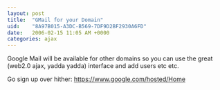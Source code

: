 ```yaml
---
layout: post
title:  "GMail for your Domain"
uid:	"8A97B015-A3DC-B569-7DF9D2BF2930A6FD"
date:   2006-02-15 11:05 AM +0000
categories: ajax
---
```

Google Mail will be available for other domains so you can use the great (web2.0 ajax, yadda yadda) interface and add users etc etc.

Go sign up over hither: <a href="https://www.google.com/hosted/Home">https://www.google.com/hosted/Home</a>